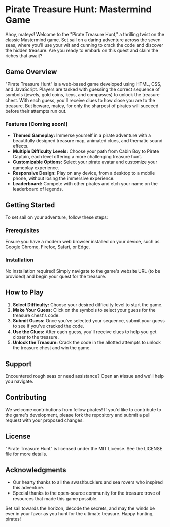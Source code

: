# Pirate Treasure Hunt: Mastermind Game

Ahoy, mateys! Welcome to the "Pirate Treasure Hunt," a thrilling twist on the classic Mastermind game. Set sail on a daring adventure across the seven seas, where you'll use your wit and cunning to crack the code and discover the hidden treasure. Are you ready to embark on this quest and claim the riches that await?

## Game Overview

"Pirate Treasure Hunt" is a web-based game developed using HTML, CSS, and JavaScript. Players are tasked with guessing the correct sequence of symbols (jewels, gold coins, keys, and compasses) to unlock the treasure chest. With each guess, you'll receive clues to how close you are to the treasure. But beware, matey, for only the sharpest of pirates will succeed before their attempts run out.

### Features (Coming soon!)

- **Themed Gameplay:** Immerse yourself in a pirate adventure with a beautifully designed treasure map, animated clues, and thematic sound effects.
- **Multiple Difficulty Levels:** Choose your path from Cabin Boy to Pirate Captain, each level offering a more challenging treasure hunt.
- **Customizable Options:** Select your pirate avatar and customize your gameplay experience.
- **Responsive Design:** Play on any device, from a desktop to a mobile phone, without losing the immersive experience.
- **Leaderboard:** Compete with other pirates and etch your name on the leaderboard of legends.

## Getting Started

To set sail on your adventure, follow these steps:

### Prerequisites

Ensure you have a modern web browser installed on your device, such as Google Chrome, Firefox, Safari, or Edge.

### Installation

No installation required! Simply navigate to the game's website URL (to be provided) and begin your quest for the treasure.

## How to Play

1. **Select Difficulty:** Choose your desired difficulty level to start the game.
2. **Make Your Guess:** Click on the symbols to select your guess for the treasure chest's code.
3. **Submit Guess:** Once you've selected your sequence, submit your guess to see if you've cracked the code.
4. **Use the Clues:** After each guess, you'll receive clues to help you get closer to the treasure.
5. **Unlock the Treasure:** Crack the code in the allotted attempts to unlock the treasure chest and win the game.

## Support

Encountered rough seas or need assistance? Open an #issue and we'll help you navigate.

## Contributing

We welcome contributions from fellow pirates! If you'd like to contribute to the game's development, please fork the repository and submit a pull request with your proposed changes.

## License

"Pirate Treasure Hunt" is licensed under the MIT License. See the LICENSE file for more details.

## Acknowledgments

- Our hearty thanks to all the swashbucklers and sea rovers who inspired this adventure.
- Special thanks to the open-source community for the treasure trove of resources that made this game possible.

Set sail towards the horizon, decode the secrets, and may the winds be ever in your favor as you hunt for the ultimate treasure. Happy hunting, pirates!